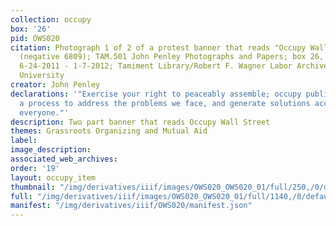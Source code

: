 ```yaml
---
collection: occupy
box: '26'
pid: OWS020
citation: Photograph 1 of 2 of a protest banner that reads "Occupy Wall Street," 2011
  (negative 6809); TAM.501 John Penley Photographs and Papers; box 26, folder Negatives
  6-24-2011 - 1-7-2012; Tamiment Library/Robert F. Wagner Labor Archives, New York
  University
creator: John Penley
declarations: '"Exercise your right to peaceably assemble; occupy public space;  create
  a process to address the problems we face, and generate solutions accessible to
  everyone."'
description: Two part banner that reads Occupy Wall Street
themes: Grassroots Organizing and Mutual Aid
label:
image_description:
associated_web_archives:
order: '19'
layout: occupy_item
thumbnail: "/img/derivatives/iiif/images/OWS020_OWS020_01/full/250,/0/default.jpg"
full: "/img/derivatives/iiif/images/OWS020_OWS020_01/full/1140,/0/default.jpg"
manifest: "/img/derivatives/iiif/OWS020/manifest.json"
---
```

